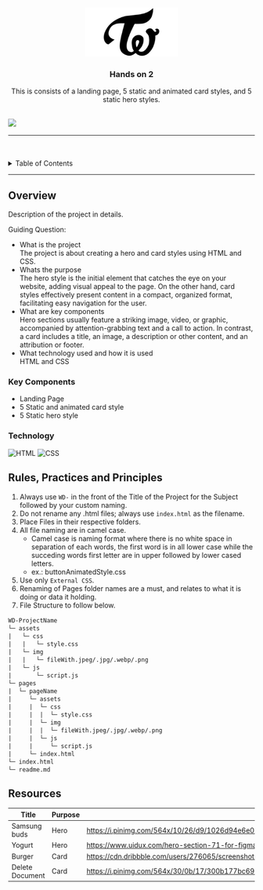 <a name="readme-top">

<br/>

<br />
<div align="center">
  <a href="https://github.com/zyx-0314/">
  <!-- TODO: If you want to add logo or banner you can add it here -->
    <img src="./assets/img/TWICE-Symbol.png" alt="twice" width="190" height="100">
  </a>
<!-- TODO: Change Title to the name of the title of your Project -->
  <h3 align="center">Hands on 2</h3>
</div>
<!-- TODO: Make a short description -->
<div align="center">
  This is consists of a landing page, 5 static and animated card styles, and 5 static hero styles.
</div>

<br />

<!-- TODO: Change the zyx-0314 into your github username  -->
<!-- TODO: Change the WD-Template-Project into the same name of your folder -->
![](https://visit-counter.vercel.app/counter.png?page=noaaaa2/WD-HO2)

---

<br />
<br />

<!-- TODO: If you want to add more layers for your readme -->
<details>
  <summary>Table of Contents</summary>
  <ol>
    <li>
      <a href="#overview">Overview</a>
      <ol>
        <li>
          <a href="#key-components">Key Components</a>
        </li>
        <li>
          <a href="#technology">Technology</a>
        </li>
      </ol>
    </li>
    <li>
      <a href="#rule,-practices-and-principles">Rules, Practices and Principles</a>
    </li>
    <li>
      <a href="#resources">Resources</a>
    </li>
  </ol>
</details>

---

## Overview

<!-- TODO: To be changed -->
<!-- The following are just sample -->
Description of the project in details.

Guiding Question:
- What is the project<br>
The project is about creating a hero and card styles using HTML and CSS. <br>
- Whats the purpose<br>
The hero style is the initial element that catches the eye on your website, adding visual appeal to the page. On the other hand, card styles effectively present content in a compact, organized format, facilitating easy navigation for the user. <br>
- What are key components<br>
Hero sections usually feature a striking image, video, or graphic, accompanied by attention-grabbing text and a call to action. In contrast, a card includes a title, an image, a description or other content, and an attribution or footer. <br>
- What technology used and how it is used<br>
HTML and CSS <br>

### Key Components
<!-- TODO: List of Key Components -->
<!-- The following are just sample -->
- Landing Page
- 5 Static and animated card style
- 5 Static hero style

### Technology
<!-- TODO: List of Technology Used -->
![HTML](https://img.shields.io/badge/HTML-E34F26?style=for-the-badge&logo=html5&logoColor=white)
![CSS](https://img.shields.io/badge/CSS-1572B6?style=for-the-badge&logo=css3&logoColor=white)

## Rules, Practices and Principles
1. Always use `WD-` in the front of the Title of the Project for the Subject followed by your custom naming.
2. Do not rename any .html files; always use `index.html` as the filename.
3. Place Files in their respective folders.
4. All file naming are in camel case.
   - Camel case is naming format where there is no white space in separation of each words, the first word is in all lower case while the succeding words first letter are in upper followed by lower cased letters.
   - ex.: buttonAnimatedStyle.css
5. Use only `External CSS`.
6. Renaming of Pages folder names are a must, and relates to what it is doing or data it holding.
7. File Structure to follow below.

```
WD-ProjectName
└─ assets
|   └─ css
|   |   └─ style.css
|   └─ img
|   |   └─ fileWith.jpeg/.jpg/.webp/.png
|   └─ js
|       └─ script.js
└─ pages
|  └─ pageName
|     └─ assets
|     |  └─ css
|     |  |  └─ style.css
|     |  └─ img
|     |  |  └─ fileWith.jpeg/.jpg/.webp/.png
|     |  └─ js
|     |     └─ script.js
|     └─ index.html
└─ index.html
└─ readme.md
```

## Resources

<!-- TODO: Add References -->
| Title | Purpose | Link |
|-|-|-|
| Samsung buds | Hero | https://i.pinimg.com/564x/10/26/d9/1026d94e6e0c5503e6534994c748a262.jpg |
| Yogurt | Hero | https://www.uidux.com/hero-section-71-for-figma-and-adobe-xd |
| Burger | Card | https://cdn.dribbble.com/users/276065/screenshots/3768460/media/3bad43e76d94ab73eb3e0d489ae65389.png |
| Delete Document | Card | https://i.pinimg.com/564x/30/0b/17/300b177bc6901a0f17cceab04969b2b3.jpg |
